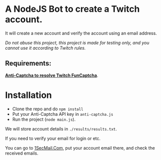 # A NodeJS Bot to create a Twitch account.

It will create a new account and verify the account using an email address.

*Do not abuse this project, this project is made for testing only, and you cannot use it according to Twitch rules.*

## Requirements:

**[Anti-Captcha to resolve Twitch FunCaptcha](https://anti-captcha.com)**.

# Installation

- Clone the repo and do `npm install`
- Put your Anti-Captcha API key in `anti-captcha.js`
- Run the project (`node main.js`).

We will store account details in `./results/results.txt`.

If you need to verify your email for login or etc.

You can go to [1SecMail.Com](https://www.1secmail.com), put your account email there, and check the received emails.
